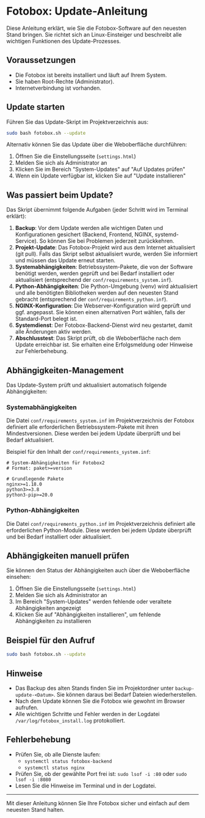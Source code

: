 # Fotobox: Update-Anleitung

Diese Anleitung erklärt, wie Sie die Fotobox-Software auf den neuesten Stand bringen. Sie richtet sich an Linux-Einsteiger und beschreibt alle wichtigen Funktionen des Update-Prozesses.

## Voraussetzungen

- Die Fotobox ist bereits installiert und läuft auf Ihrem System.
- Sie haben Root-Rechte (Administrator).
- Internetverbindung ist vorhanden.

## Update starten

Führen Sie das Update-Skript im Projektverzeichnis aus:

```bash
sudo bash fotobox.sh --update
```

Alternativ können Sie das Update über die Weboberfläche durchführen:

1. Öffnen Sie die Einstellungsseite (`settings.html`)
2. Melden Sie sich als Administrator an
3. Klicken Sie im Bereich "System-Updates" auf "Auf Updates prüfen"
4. Wenn ein Update verfügbar ist, klicken Sie auf "Update installieren"

## Was passiert beim Update?

Das Skript übernimmt folgende Aufgaben (jeder Schritt wird im Terminal erklärt):

1. **Backup**: Vor dem Update werden alle wichtigen Daten und Konfigurationen gesichert (Backend, Frontend, NGINX, systemd-Service). So können Sie bei Problemen jederzeit zurückkehren.
2. **Projekt-Update**: Das Fotobox-Projekt wird aus dem Internet aktualisiert (git pull). Falls das Skript selbst aktualisiert wurde, werden Sie informiert und müssen das Update erneut starten.
3. **Systemabhängigkeiten**: Betriebssystem-Pakete, die von der Software benötigt werden, werden geprüft und bei Bedarf installiert oder aktualisiert (entsprechend der `conf/requirements_system.inf`).
4. **Python-Abhängigkeiten**: Die Python-Umgebung (venv) wird aktualisiert und alle benötigten Bibliotheken werden auf den neuesten Stand gebracht (entsprechend der `conf/requirements_python.inf`).
5. **NGINX-Konfiguration**: Die Webserver-Konfiguration wird geprüft und ggf. angepasst. Sie können einen alternativen Port wählen, falls der Standard-Port belegt ist.
6. **Systemdienst**: Der Fotobox-Backend-Dienst wird neu gestartet, damit alle Änderungen aktiv werden.
7. **Abschlusstest**: Das Skript prüft, ob die Weboberfläche nach dem Update erreichbar ist. Sie erhalten eine Erfolgsmeldung oder Hinweise zur Fehlerbehebung.

## Abhängigkeiten-Management

Das Update-System prüft und aktualisiert automatisch folgende Abhängigkeiten:

### Systemabhängigkeiten

Die Datei `conf/requirements_system.inf` im Projektverzeichnis der Fotobox definiert alle erforderlichen Betriebssystem-Pakete mit ihren Mindestversionen. Diese werden bei jedem Update überprüft und bei Bedarf aktualisiert.

Beispiel für den Inhalt der `conf/requirements_system.inf`:

```plaintext
# System-Abhängigkeiten für Fotobox2
# Format: paket>=version

# Grundlegende Pakete
nginx>=1.18.0
python3>=3.8
python3-pip>=20.0
```

### Python-Abhängigkeiten

Die Datei `conf/requirements_python.inf` im Projektverzeichnis definiert alle erforderlichen Python-Module. Diese werden bei jedem Update überprüft und bei Bedarf installiert oder aktualisiert.

## Abhängigkeiten manuell prüfen

Sie können den Status der Abhängigkeiten auch über die Weboberfläche einsehen:

1. Öffnen Sie die Einstellungsseite (`settings.html`)
2. Melden Sie sich als Administrator an
3. Im Bereich "System-Updates" werden fehlende oder veraltete Abhängigkeiten angezeigt
4. Klicken Sie auf "Abhängigkeiten installieren", um fehlende Abhängigkeiten zu installieren

## Beispiel für den Aufruf

```bash
sudo bash fotobox.sh --update
```

## Hinweise

- Das Backup des alten Stands finden Sie im Projektordner unter `backup-update-<Datum>`. Sie können daraus bei Bedarf Dateien wiederherstellen.
- Nach dem Update können Sie die Fotobox wie gewohnt im Browser aufrufen.
- Alle wichtigen Schritte und Fehler werden in der Logdatei `/var/log/fotobox_install.log` protokolliert.

## Fehlerbehebung

- Prüfen Sie, ob alle Dienste laufen:
  - `systemctl status fotobox-backend`
  - `systemctl status nginx`
- Prüfen Sie, ob der gewählte Port frei ist: `sudo lsof -i :80` oder `sudo lsof -i :8080`
- Lesen Sie die Hinweise im Terminal und in der Logdatei.

---

Mit dieser Anleitung können Sie Ihre Fotobox sicher und einfach auf dem neuesten Stand halten.
